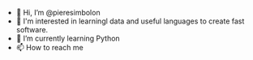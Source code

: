 - 👋 Hi, I’m @pieresimbolon
- 👀 I'm interested in learningl data and  useful languages to create fast software.
- 🌱 I’m currently learning Python
- 📫 How to reach me 

<!---
pieresimbolon/pieresimbolon is a ✨ special ✨ repository because its `README.md` (this file) appears on your GitHub profile.
You can click the Preview link to take a look at your changes.
--->
